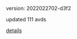 version: 2022022702-d3f2

updated 111 avds

[details](https://github.com/0x74f917491bfa7ebfa379/ali_avd_db/blob/master/change_log/2022/02/27/02/d3f2.txt)